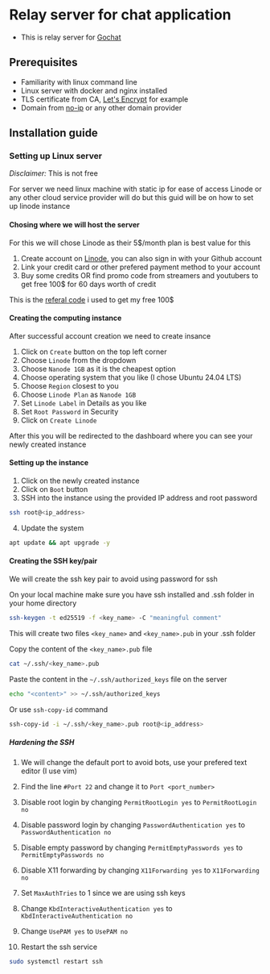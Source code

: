 # Relay server for chat application

- This is relay server for [Gochat](https://github.com/m1kkY8/gochat)

## Prerequisites

- Familiarity with linux command line
- Linux server with docker and nginx installed
- TLS certificate from CA, [Let's Encrypt](https://letsencrypt.org/) for example
- Domain from [no-ip](https://www.noip.com/) or any other domain provider

## Installation guide

### Setting up Linux server

_Disclaimer:_ This is not free

For server we need linux machine with static ip for ease of access
Linode or any other cloud service provider will do but this guid will be on how to set up linode instance

#### Chosing where we will host the server

For this we will chose Linode as their 5$/month plan is best value for this

1. Create account on [Linode](https://www.linode.com/), you can also sign in with your Github account
2. Link your credit card or other prefered payment method to your account
3. Buy some credits OR find promo code from streamers and youtubers to get free 100$ for 60 days worth of credit

This is the [referal code](https://linode.com/theprimeagen) i used to get my free 100$

#### Creating the computing instance

After successful account creation we need to create insance

1. Click on `Create` button on the top left corner
2. Choose `Linode` from the dropdown
3. Choose `Nanode 1GB` as it is the cheapest option
4. Choose operating system that you like (I chose Ubuntu 24.04 LTS)
5. Choose `Region` closest to you
6. Choose `Linode Plan` as `Nanode 1GB`
7. Set `Linode Label` in Details as you like
8. Set `Root Password` in Security
9. Click on `Create Linode`

After this you will be redirected to the dashboard where you can see your newly created instance

#### Setting up the instance

1. Click on the newly created instance
2. Click on `Boot` button
3. SSH into the instance using the provided IP address and root password

```bash
ssh root@<ip_address>
```

4. Update the system

```bash
apt update && apt upgrade -y

```

#### Creating the SSH key/pair

We will create the ssh key pair to avoid using password for ssh

On your local machine make sure you have ssh installed and .ssh folder in your home directory

```bash
ssh-keygen -t ed25519 -f <key_name> -C "meaningful comment"
```

This will create two files `<key_name>` and `<key_name>.pub` in your .ssh folder

Copy the content of the `<key_name>.pub` file

```bash
cat ~/.ssh/<key_name>.pub
```

Paste the content in the `~/.ssh/authorized_keys` file on the server

```bash
echo "<content>" >> ~/.ssh/authorized_keys
```

Or use `ssh-copy-id` command

```bash
ssh-copy-id -i ~/.ssh/<key_name>.pub root@<ip_address>
```

##### Hardening the SSH

1. We will change the default port to avoid bots, use your prefered text editor (I use vim)

2. Find the line `#Port 22` and change it to `Port <port_number>`

3. Disable root login by changing `PermitRootLogin yes` to `PermitRootLogin no`

4. Disable password login by changing `PasswordAuthentication yes` to `PasswordAuthentication no`

5. Disable empty password by changing `PermitEmptyPasswords yes` to `PermitEmptyPasswords no`

6. Disable X11 forwarding by changing `X11Forwarding yes` to `X11Forwarding no`

7. Set `MaxAuthTries` to 1 since we are using ssh keys

8. Change `KbdInteractiveAuthentication yes` to `KbdInteractiveAuthentication no`

9. Change `UsePAM yes` to `UsePAM no`

10. Restart the ssh service

```bash
sudo systemctl restart ssh
```
